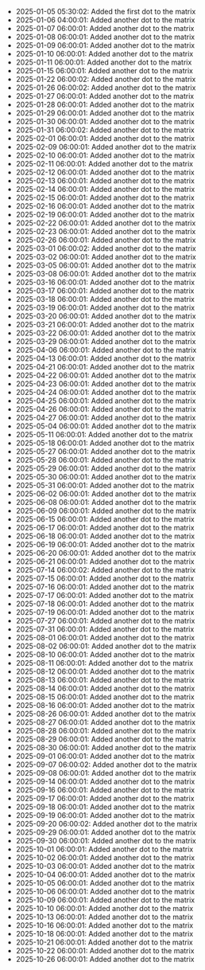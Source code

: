 - 2025-01-05 05:30:02: Added the first dot to the matrix
- 2025-01-06 04:00:01: Added another dot to the matrix
- 2025-01-07 06:00:01: Added another dot to the matrix
- 2025-01-08 06:00:01: Added another dot to the matrix
- 2025-01-09 06:00:01: Added another dot to the matrix
- 2025-01-10 06:00:01: Added another dot to the matrix
- 2025-01-11 06:00:01: Added another dot to the matrix
- 2025-01-15 06:00:01: Added another dot to the matrix
- 2025-01-22 06:00:02: Added another dot to the matrix
- 2025-01-26 06:00:02: Added another dot to the matrix
- 2025-01-27 06:00:01: Added another dot to the matrix
- 2025-01-28 06:00:01: Added another dot to the matrix
- 2025-01-29 06:00:01: Added another dot to the matrix
- 2025-01-30 06:00:01: Added another dot to the matrix
- 2025-01-31 06:00:02: Added another dot to the matrix
- 2025-02-01 06:00:01: Added another dot to the matrix
- 2025-02-09 06:00:01: Added another dot to the matrix
- 2025-02-10 06:00:01: Added another dot to the matrix
- 2025-02-11 06:00:01: Added another dot to the matrix
- 2025-02-12 06:00:01: Added another dot to the matrix
- 2025-02-13 06:00:01: Added another dot to the matrix
- 2025-02-14 06:00:01: Added another dot to the matrix
- 2025-02-15 06:00:01: Added another dot to the matrix
- 2025-02-16 06:00:01: Added another dot to the matrix
- 2025-02-19 06:00:01: Added another dot to the matrix
- 2025-02-22 06:00:01: Added another dot to the matrix
- 2025-02-23 06:00:01: Added another dot to the matrix
- 2025-02-26 06:00:01: Added another dot to the matrix
- 2025-03-01 06:00:02: Added another dot to the matrix
- 2025-03-02 06:00:01: Added another dot to the matrix
- 2025-03-05 06:00:01: Added another dot to the matrix
- 2025-03-08 06:00:01: Added another dot to the matrix
- 2025-03-16 06:00:01: Added another dot to the matrix
- 2025-03-17 06:00:01: Added another dot to the matrix
- 2025-03-18 06:00:01: Added another dot to the matrix
- 2025-03-19 06:00:01: Added another dot to the matrix
- 2025-03-20 06:00:01: Added another dot to the matrix
- 2025-03-21 06:00:01: Added another dot to the matrix
- 2025-03-22 06:00:01: Added another dot to the matrix
- 2025-03-29 06:00:01: Added another dot to the matrix
- 2025-04-06 06:00:01: Added another dot to the matrix
- 2025-04-13 06:00:01: Added another dot to the matrix
- 2025-04-21 06:00:01: Added another dot to the matrix
- 2025-04-22 06:00:01: Added another dot to the matrix
- 2025-04-23 06:00:01: Added another dot to the matrix
- 2025-04-24 06:00:01: Added another dot to the matrix
- 2025-04-25 06:00:01: Added another dot to the matrix
- 2025-04-26 06:00:01: Added another dot to the matrix
- 2025-04-27 06:00:01: Added another dot to the matrix
- 2025-05-04 06:00:01: Added another dot to the matrix
- 2025-05-11 06:00:01: Added another dot to the matrix
- 2025-05-18 06:00:01: Added another dot to the matrix
- 2025-05-27 06:00:01: Added another dot to the matrix
- 2025-05-28 06:00:01: Added another dot to the matrix
- 2025-05-29 06:00:01: Added another dot to the matrix
- 2025-05-30 06:00:01: Added another dot to the matrix
- 2025-05-31 06:00:01: Added another dot to the matrix
- 2025-06-02 06:00:01: Added another dot to the matrix
- 2025-06-08 06:00:01: Added another dot to the matrix
- 2025-06-09 06:00:01: Added another dot to the matrix
- 2025-06-15 06:00:01: Added another dot to the matrix
- 2025-06-17 06:00:01: Added another dot to the matrix
- 2025-06-18 06:00:01: Added another dot to the matrix
- 2025-06-19 06:00:01: Added another dot to the matrix
- 2025-06-20 06:00:01: Added another dot to the matrix
- 2025-06-21 06:00:01: Added another dot to the matrix
- 2025-07-14 06:00:02: Added another dot to the matrix
- 2025-07-15 06:00:01: Added another dot to the matrix
- 2025-07-16 06:00:01: Added another dot to the matrix
- 2025-07-17 06:00:01: Added another dot to the matrix
- 2025-07-18 06:00:01: Added another dot to the matrix
- 2025-07-19 06:00:01: Added another dot to the matrix
- 2025-07-27 06:00:01: Added another dot to the matrix
- 2025-07-31 06:00:01: Added another dot to the matrix
- 2025-08-01 06:00:01: Added another dot to the matrix
- 2025-08-02 06:00:01: Added another dot to the matrix
- 2025-08-10 06:00:01: Added another dot to the matrix
- 2025-08-11 06:00:01: Added another dot to the matrix
- 2025-08-12 06:00:01: Added another dot to the matrix
- 2025-08-13 06:00:01: Added another dot to the matrix
- 2025-08-14 06:00:01: Added another dot to the matrix
- 2025-08-15 06:00:01: Added another dot to the matrix
- 2025-08-16 06:00:01: Added another dot to the matrix
- 2025-08-26 06:00:01: Added another dot to the matrix
- 2025-08-27 06:00:01: Added another dot to the matrix
- 2025-08-28 06:00:01: Added another dot to the matrix
- 2025-08-29 06:00:01: Added another dot to the matrix
- 2025-08-30 06:00:01: Added another dot to the matrix
- 2025-09-01 06:00:01: Added another dot to the matrix
- 2025-09-07 06:00:02: Added another dot to the matrix
- 2025-09-08 06:00:01: Added another dot to the matrix
- 2025-09-14 06:00:01: Added another dot to the matrix
- 2025-09-16 06:00:01: Added another dot to the matrix
- 2025-09-17 06:00:01: Added another dot to the matrix
- 2025-09-18 06:00:01: Added another dot to the matrix
- 2025-09-19 06:00:01: Added another dot to the matrix
- 2025-09-20 06:00:02: Added another dot to the matrix
- 2025-09-29 06:00:01: Added another dot to the matrix
- 2025-09-30 06:00:01: Added another dot to the matrix
- 2025-10-01 06:00:01: Added another dot to the matrix
- 2025-10-02 06:00:01: Added another dot to the matrix
- 2025-10-03 06:00:01: Added another dot to the matrix
- 2025-10-04 06:00:01: Added another dot to the matrix
- 2025-10-05 06:00:01: Added another dot to the matrix
- 2025-10-06 06:00:01: Added another dot to the matrix
- 2025-10-09 06:00:01: Added another dot to the matrix
- 2025-10-10 06:00:01: Added another dot to the matrix
- 2025-10-13 06:00:01: Added another dot to the matrix
- 2025-10-16 06:00:01: Added another dot to the matrix
- 2025-10-18 06:00:01: Added another dot to the matrix
- 2025-10-21 06:00:01: Added another dot to the matrix
- 2025-10-22 06:00:01: Added another dot to the matrix
- 2025-10-26 06:00:01: Added another dot to the matrix
